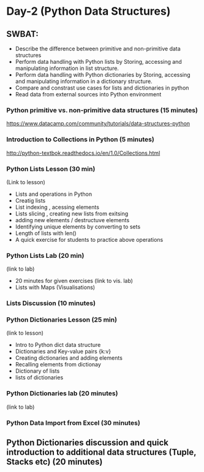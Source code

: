 # Day-2 (Python Data Structures)

## SWBAT:
* Describe the difference between primitive and non-primitive data structures
* Perform data handling with Python lists by Storing, accessing and manipulating information in list structure. 
* Perform data handling with Python dictionaries by Storing, accessing and manipulating information in a dictionary structure.
* Compare and constrast use cases for lists and dictionaries in python
* Read data from external sources into Python environment


### Python primitive vs. non-primitive data structures (15 minutes)
https://www.datacamp.com/community/tutorials/data-structures-python

### Introduction to Collections in Python (5 minutes)
http://python-textbok.readthedocs.io/en/1.0/Collections.html

### Python Lists Lesson (30 min) 
(Link to lesson)

* Lists and operations in Python
* Creatig lists 
* List indexing , acessing elements
* Lists slicing , creating new lists from exitsing 
* adding new elements / destructuve elements
* Identifying unique elements by converting to sets 
* Length of lists with len()
* A quick exercise for students to practice above operations

### Python Lists Lab (20 min)
(link to lab)
* 20 minutes for given exercises
(link to vis. lab)
* Lists with Maps (Visualisations)

### Lists Discussion (10 minutes)

### Python Dictionaries Lesson (25 min)
(link to lesson)
* Intro to Python dict data structure 
* Dictionaries and Key-value pairs {k:v}
* Creating dictionaries and adding elements 
* Recalling elements from dictionay
* Dictionary of lists 
* lists of dictionaries

### Python Dictionaries lab (20 minutes)
(link to lab)

### Python Data Import from Excel (30 minutes)

## Python Dictionaries discussion and quick introduction to additional data structures (Tuple, Stacks etc) (20 minutes)


